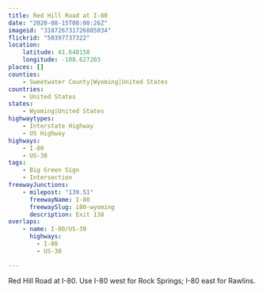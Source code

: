 ```yaml
---
title: Red Hill Road at I-80
date: "2020-08-15T08:00:26Z"
imageid: "318726731726885034"
flickrid: "50397737322"
location:
    latitude: 41.648158
    longitude: -108.627203
places: []
counties:
    - Sweetwater County|Wyoming|United States
countries:
    - United States
states:
    - Wyoming|United States
highwaytypes:
    - Interstate Highway
    - US Highway
highways:
    - I-80
    - US-30
tags:
    - Big Green Sign
    - Intersection
freewayJunctions:
    - milepost: "139.51"
      freewayName: I-80
      freewaySlug: i80-wyoming
      description: Exit 138
overlaps:
    - name: I-80/US-30
      highways:
        - I-80
        - US-30

---
```

Red Hill Road at I-80. Use I-80 west for Rock Springs; I-80 east for Rawlins.